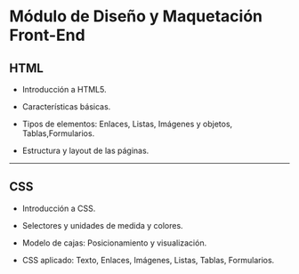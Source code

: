 # Módulo de Diseño y Maquetación Front-End

## HTML

* Introducción a HTML5.

* Características básicas.
  
* Tipos de elementos: Enlaces, Listas, Imágenes y objetos, Tablas,Formularios. 
  
* Estructura y layout de las páginas.
---

## CSS

* Introducción a CSS.

* Selectores y unidades de medida y colores.

* Modelo de cajas: Posicionamiento y visualización.

* CSS aplicado: Texto, Enlaces, Imágenes, Listas, Tablas, Formularios.

